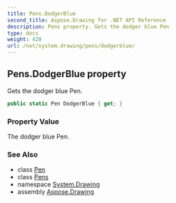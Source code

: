 ```yaml
---
title: Pens.DodgerBlue
second_title: Aspose.Drawing for .NET API Reference
description: Pens property. Gets the dodger blue Pen
type: docs
weight: 420
url: /net/system.drawing/pens/dodgerblue/
---
```

## Pens.DodgerBlue property

Gets the dodger blue Pen.

```csharp
public static Pen DodgerBlue { get; }
```

### Property Value

The dodger blue Pen.

### See Also

* class [Pen](../../pen/)
* class [Pens](../)
* namespace [System.Drawing](../../pens/)
* assembly [Aspose.Drawing](../../../)


